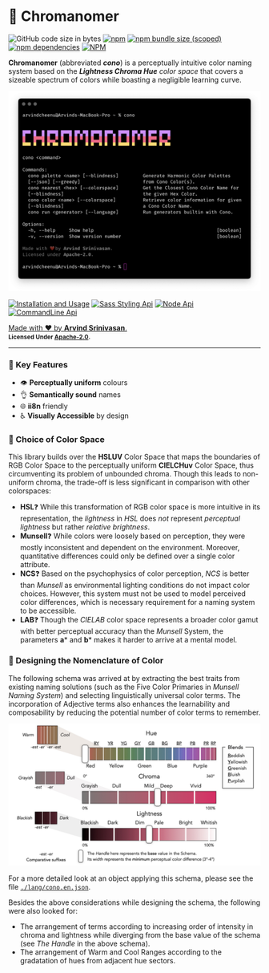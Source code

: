 
# 🍭 Chromanomer
<p>
   <img alt="GitHub code size in bytes" src="https://img.shields.io/github/languages/code-size/arvindcheenu/chromanomer?style=flat-square">
   <a href="https://www.npmjs.com/package/chromanomer"><img alt="npm" src="https://img.shields.io/npm/v/chromanomer?color=cc3534&style=flat-square"></a>
   <a href="https://www.npmjs.com/package/chromanomer"><img alt="npm bundle size (scoped)" src="https://img.shields.io/bundlephobia/min/chromanomer?label=npm%20bundle%20size&style=flat-square"></a>
   <a href="https://www.npmjs.com/package/chromanomer"><img alt="npm dependencies" src="https://img.shields.io/static/v1?label=dependencies&message=0&color=brightgreen&style=flat-square"></a>
   <a href="https://www.npmjs.com/package/chromanomer"><img alt="NPM" src="https://img.shields.io/npm/l/chromanomer?style=flat-square"></a>
<br/>
</p>

**Chromanomer** (abbreviated ***cono***) is a perceptually intuitive color naming system based on the ***Lightness Chroma Hue** color space* that covers a sizeable spectrum of colors while boasting a negligible learning curve. 

![screenshot](https://raw.githubusercontent.com/arvindcheenu/Chromanomer/master/screenshots/no-command.png)

[![Installation and Usage](https://img.shields.io/badge/-Installation%20+%20usage-0144b7?style=for-the-badge&logo=PowerShell)](https://github.com/arvindcheenu/Chromanomer/blob/master/docs/INSTALL.md)
[![Sass Styling Api](https://img.shields.io/badge/-Sass%20Styles-73264d?style=for-the-badge&logo=sass)](https://github.com/arvindcheenu/Chromanomer/blob/master/docs/STYLE.md)
[![Node Api](https://img.shields.io/badge/-Node%20Api-435d0e?style=for-the-badge&logo=node.js)](https://github.com/arvindcheenu/Chromanomer/blob/master/docs/API.md)
[![CommandLine Api](https://img.shields.io/badge/-CommandLine%20Api-1a1a1a?style=for-the-badge&logo=GNU%20Bash)](https://github.com/arvindcheenu/Chromanomer/blob/master/docs/CLI.md)


<a href="https://github.com/arvindcheenu">Made with ❤️ by <b>Arvind Srinivasan</b>.</a><br/>
<b><small>Licensed Under <a href="https://github.com/arvindcheenu/Chromanomer/blob/master/LICENSE">Apache-2.0</a></small></b>.

---

### 🔑 Key Features

* 👁️ **Perceptually uniform** colours
* 👌 **Semantically sound** names
* 🌐 **ii8n** friendly 
* ♿ **Visually Accessible** by design

### 🤔 Choice of Color Space

This library builds over the **HSLUV** Color Space that maps the boundaries of RGB Color Space to the perceptually uniform **CIELCHuv** Color Space, thus circumventing its problem of unbounded chroma. Though this leads to non-uniform chroma, the trade-off is less significant in comparison with other colorspaces: 
* **HSL**❓  While this transformation of RGB color space is more intuitive in its representation, the *lightness* in *HSL* does *not* represent *perceptual lightness* but rather *relative brightness*.
* **Munsell**❓ While colors were loosely based on perception, they were mostly inconsistent and dependent on the environment. Moreover, quantitative differences could only be defined over a single color attribute.
* **NCS**❓ Based on the psychophysics of color perception, *NCS* is better than *Munsell* as environmental lighting conditions do not impact color choices. However, this system must not be used to model perceived color differences, which is necessary requirement for a naming system to be accessible.
* **LAB**❓ Though the *CIELAB* color space represents a broader color gamut with better perceptual accuracy than the *Munsell* System, the parameters **a*** and **b*** makes it harder to arrive at a mental model.

### 🎨 Designing the Nomenclature of Color

The following schema was arrived at by extracting the best traits from existing naming solutions (such as the Five Color Primaries in *Munsell Naming System*) and selecting linguistically universal color terms. The incorporation of Adjective terms also enhances the learnability and composability by reducing the potential number of color terms to remember.

![Color Schema Visual Representation](https://raw.githubusercontent.com/arvindcheenu/Chromanomer/master/paper/schematic.jpeg)

For a more detailed look at an object applying this schema, please see the file [`./lang/cono.en.json`](./lang/cono.en.json).

Besides the above considerations while designing the schema, the following were also looked for:
* The arrangement of terms according to increasing order of intensity in chroma and lightness while diverging from the base value of the schema (see *The Handle* in the above schema).
* The arrangement of Warm and Cool Ranges according to the gradatation of hues from adjacent hue sectors.
